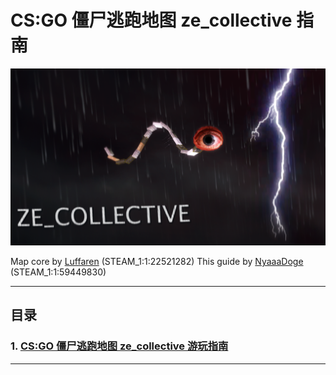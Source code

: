 # CS:GO 僵尸逃跑地图 ze_collective 指南

[![ze_collective_logo](guides/images/ze_collective_logo.png)](http://luffaren.com/ze_collective.php)

Map core by [Luffaren](https://steamcommunity.com/id/LuffarenPer) (STEAM_1:1:22521282)
This guide by [NyaaaDoge](https://steamcommunity.com/id/NyaaaDoge/) (STEAM_1:1:59449830)

----

## 目录

### 1. [CS:GO 僵尸逃跑地图 ze_collective 游玩指南](guides/ZE_COLLECTIVE%20GUIDE.md)

----
